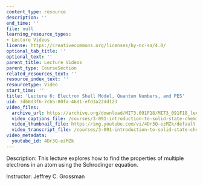 ```yaml
---
content_type: resource
description: ''
end_time: ''
file: null
learning_resource_types:
- Lecture Videos
license: https://creativecommons.org/licenses/by-nc-sa/4.0/
optional_tab_title: ''
optional_text: ''
parent_title: Lecture Videos
parent_type: CourseSection
related_resources_text: ''
resource_index_text: ''
resourcetype: Video
start_time: ''
title: 'Lecture 6: Electron Shell Model, Quantum Numbers, and PES'
uid: 3db8d3f6-7cb5-80fa-46d1-efd3a22dd123
video_files:
  archive_url: https://archive.org/download/MIT3.091F18/MIT3_091F18_lec06_300k.mp4
  video_captions_file: /courses/3-091-introduction-to-solid-state-chemistry-fall-2018/4Dr3Q-ezMZk_captions.webvtt
  video_thumbnail_file: https://img.youtube.com/vi/4Dr3Q-ezMZk/default.jpg
  video_transcript_file: /courses/3-091-introduction-to-solid-state-chemistry-fall-2018/4Dr3Q-ezMZk_transcript.pdf
video_metadata:
  youtube_id: 4Dr3Q-ezMZk
---
```


Description: This lecture explores how to find the properties of multiple electrons in an atom using the Schrodinger equation.

Instructor: Jeffrey C. Grossman

